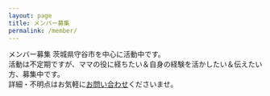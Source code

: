 ```yaml
---
layout: page
title: メンバー募集
permalink: /member/
---
```


メンバー募集
茨城県守谷市を中心に活動中です。    
活動は不定期ですが、ママの役に経ちたい＆自身の経験を活かしたい＆伝えたい方、募集中です。  
詳細・不明点はお気軽に[お問い合わせ](/contact)くださいませ。
